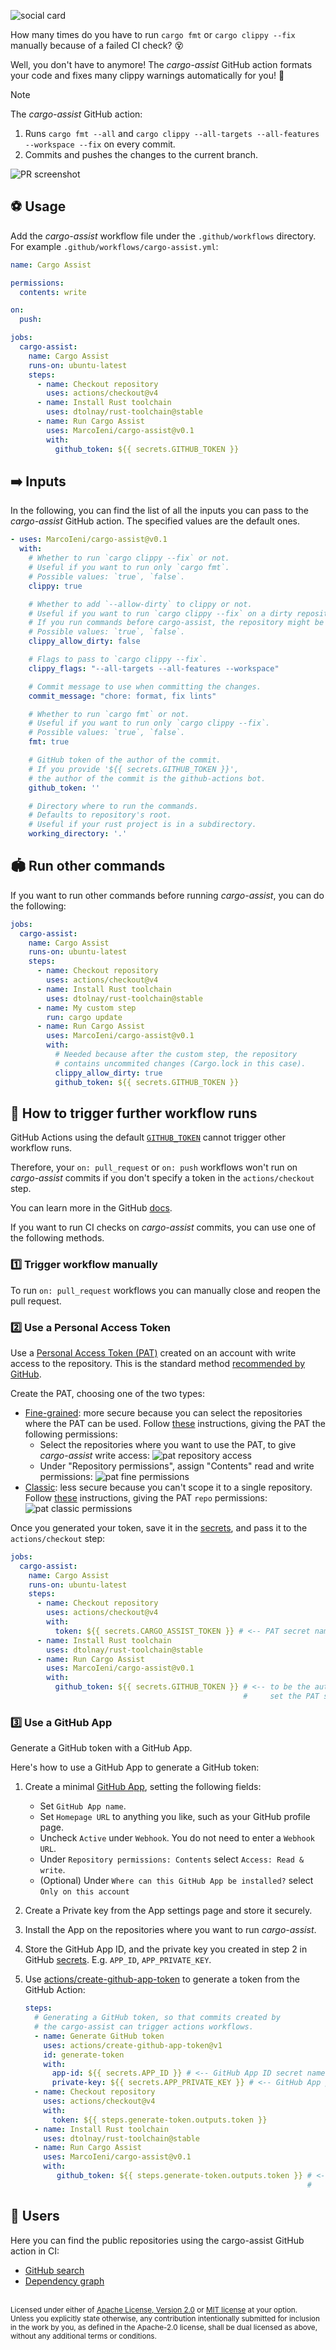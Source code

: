 ![social card](assets/social-card.png)

How many times do you have to run `cargo fmt` or `cargo clippy --fix` manually because of a failed CI check? 😵

Well, you don't have to anymore! The *cargo-assist* GitHub action formats your code and fixes many clippy warnings automatically for you! 🥳

> [!NOTE]
> The *cargo-assist* GitHub action:
> 1. Runs `cargo fmt --all` and `cargo clippy --all-targets --all-features --workspace --fix` on every commit.
> 2. Commits and pushes the changes to the current branch.

![PR screenshot](assets/screenshot.png)

## ⚽ Usage

Add the *cargo-assist* workflow file under the `.github/workflows` directory. For example `.github/workflows/cargo-assist.yml`:

```yaml
name: Cargo Assist

permissions:
  contents: write

on:
  push:

jobs:
  cargo-assist:
    name: Cargo Assist
    runs-on: ubuntu-latest
    steps:
      - name: Checkout repository
        uses: actions/checkout@v4
      - name: Install Rust toolchain
        uses: dtolnay/rust-toolchain@stable
      - name: Run Cargo Assist
        uses: MarcoIeni/cargo-assist@v0.1
        with:
          github_token: ${{ secrets.GITHUB_TOKEN }}
```

## ➡️ Inputs

In the following, you can find the list of all the inputs you can pass to the *cargo-assist* GitHub action.
The specified values are the default ones.

```yaml
- uses: MarcoIeni/cargo-assist@v0.1
  with:
    # Whether to run `cargo clippy --fix` or not.
    # Useful if you want to run only `cargo fmt`.
    # Possible values: `true`, `false`.
    clippy: true

    # Whether to add `--allow-dirty` to clippy or not.
    # Useful if you want to run `cargo clippy --fix` on a dirty repository.
    # If you run commands before cargo-assist, the repository might be dirty.
    # Possible values: `true`, `false`.
    clippy_allow_dirty: false

    # Flags to pass to `cargo clippy --fix`.
    clippy_flags: "--all-targets --all-features --workspace"

    # Commit message to use when committing the changes.
    commit_message: "chore: format, fix lints"

    # Whether to run `cargo fmt` or not.
    # Useful if you want to run only `cargo clippy --fix`.
    # Possible values: `true`, `false`.
    fmt: true

    # GitHub token of the author of the commit.
    # If you provide '${{ secrets.GITHUB_TOKEN }}',
    # the author of the commit is the github-actions bot.
    github_token: ''

    # Directory where to run the commands.
    # Defaults to repository's root.
    # Useful if your rust project is in a subdirectory.
    working_directory: '.'
```

## 🏟️ Run other commands

If you want to run other commands before running *cargo-assist*, you can do the following:

```yaml
jobs:
  cargo-assist:
    name: Cargo Assist
    runs-on: ubuntu-latest
    steps:
      - name: Checkout repository
        uses: actions/checkout@v4
      - name: Install Rust toolchain
        uses: dtolnay/rust-toolchain@stable
      - name: My custom step
        run: cargo update
      - name: Run Cargo Assist
        uses: MarcoIeni/cargo-assist@v0.1
        with:
          # Needed because after the custom step, the repository
          # contains uncommited changes (Cargo.lock in this case).
          clippy_allow_dirty: true
          github_token: ${{ secrets.GITHUB_TOKEN }}
```

## 👟 How to trigger further workflow runs

GitHub Actions using the default
[`GITHUB_TOKEN`](https://docs.github.com/en/actions/security-guides/automatic-token-authentication)
cannot trigger other workflow runs.

Therefore, your `on: pull_request` or `on: push` workflows won't run on
*cargo-assist* commits if you don't specify a token in the `actions/checkout` step.

You can learn more in the GitHub
[docs](https://docs.github.com/en/actions/using-workflows/triggering-a-workflow#triggering-a-workflow-from-a-workflow).

If you want to run CI checks on *cargo-assist* commits,
you can use one of the following methods.

### 1️⃣ Trigger workflow manually

To run `on: pull_request` workflows you can manually close and reopen the pull request.

### 2️⃣ Use a Personal Access Token

Use a [Personal Access Token (PAT)](https://docs.github.com/en/github/authenticating-to-github/creating-a-personal-access-token)
created on an account with write access to the repository.
This is the standard method
[recommended by GitHub](https://docs.github.com/en/actions/using-workflows/triggering-a-workflow#triggering-a-workflow-from-a-workflow).

Create the PAT, choosing one of the two types:

- [Fine-grained](https://docs.github.com/en/authentication/keeping-your-account-and-data-secure/creating-a-personal-access-token#fine-grained-personal-access-tokens):
  more secure because you can select the repositories where the PAT can be used.
  Follow [these](https://docs.github.com/en/authentication/keeping-your-account-and-data-secure/managing-your-personal-access-tokens#creating-a-fine-grained-personal-access-token)
  instructions, giving the PAT the following permissions:
  - Select the repositories where you want to use the PAT, to give *cargo-assist* write access:
    ![pat repository access](assets/repository-access.png)
  - Under "Repository permissions", assign "Contents" read and write permissions:
    ![pat fine permissions](assets/pat-overview.png)
- [Classic](https://docs.github.com/en/authentication/keeping-your-account-and-data-secure/creating-a-personal-access-token#personal-access-tokens-classic):
  less secure because you can't scope it to a single repository.
  Follow [these](https://docs.github.com/en/authentication/keeping-your-account-and-data-secure/managing-your-personal-access-tokens#creating-a-personal-access-token-classic)
  instructions, giving the PAT `repo` permissions:
  ![pat classic permissions](assets/pat-classic.png)

Once you generated your token, save it in the
[secrets](https://docs.github.com/en/actions/security-guides/encrypted-secrets),
and pass it to the `actions/checkout` step:

```yaml
jobs:
  cargo-assist:
    name: Cargo Assist
    runs-on: ubuntu-latest
    steps:
      - name: Checkout repository
        uses: actions/checkout@v4
        with:
          token: ${{ secrets.CARGO_ASSIST_TOKEN }} # <-- PAT secret name
      - name: Install Rust toolchain
        uses: dtolnay/rust-toolchain@stable
      - name: Run Cargo Assist
        uses: MarcoIeni/cargo-assist@v0.1
        with:
          github_token: ${{ secrets.GITHUB_TOKEN }} # <-- to be the author of the commit,
                                                    #     set the PAT secret name here, too
```

### 3️⃣ Use a GitHub App

Generate a GitHub token with a GitHub App.

Here's how to use a GitHub App to generate a GitHub token:

1. Create a minimal [GitHub App](https://docs.github.com/en/developers/apps/creating-a-github-app),
   setting the following fields:
   - Set `GitHub App name`.
   - Set `Homepage URL` to anything you like, such as your GitHub profile page.
   - Uncheck `Active` under `Webhook`. You do not need to enter a `Webhook URL`.
   - Under `Repository permissions: Contents` select `Access: Read & write`.
   - (Optional) Under `Where can this GitHub App be installed?` select `Only on this account`

2. Create a Private key from the App settings page and store it securely.

3. Install the App on the repositories where you want to run *cargo-assist*.

4. Store the GitHub App ID, and the private
   key you created in step 2 in GitHub
   [secrets](https://docs.github.com/en/actions/security-guides/encrypted-secrets).
   E.g. `APP_ID`, `APP_PRIVATE_KEY`.

5. Use
   [actions/create-github-app-token](https://github.com/actions/create-github-app-token)
   to generate a token from the GitHub Action:

   ```yaml
   steps:
     # Generating a GitHub token, so that commits created by
     # the cargo-assist can trigger actions workflows.
     - name: Generate GitHub token
       uses: actions/create-github-app-token@v1
       id: generate-token
       with:
         app-id: ${{ secrets.APP_ID }} # <-- GitHub App ID secret name
         private-key: ${{ secrets.APP_PRIVATE_KEY }} # <-- GitHub App private key secret name
     - name: Checkout repository
       uses: actions/checkout@v4
       with:
         token: ${{ steps.generate-token.outputs.token }}
     - name: Install Rust toolchain
       uses: dtolnay/rust-toolchain@stable
     - name: Run Cargo Assist
       uses: MarcoIeni/cargo-assist@v0.1
       with:
          github_token: ${{ steps.generate-token.outputs.token }} # <-- to be the author of the commit,
                                                                  #     set the PAT secret name here, too
   ```

## 💖 Users

Here you can find the public repositories using the cargo-assist GitHub action in CI:

- [GitHub search](https://github.com/search?type=code&q=path%3A*.yml+OR+path%3A*.yaml+MarcoIeni%2Fcargo-assist%40)
- [Dependency graph](https://github.com/MarcoIeni/cargo-assist/network/dependents)

<br>

<sup>
Licensed under either of <a href="LICENSE-APACHE">Apache License, Version 2.0</a>
or <a href="LICENSE-MIT">MIT license</a> at your option.
</sup>

<br>

<sub>
Unless you explicitly state otherwise, any contribution intentionally submitted
for inclusion in the work by you, as defined in the Apache-2.0 license, shall be
dual licensed as above, without any additional terms or conditions.
</sub>
